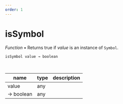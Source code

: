 ```yaml
---
order: 1
---
```

# isSymbol

_Function_ &bull; Returns true if _value_ is an instance of `Symbol`.

<pre><code>isSymbol value &rarr; boolean</code></pre>
<br>

| name | type | description |
|------|------|-------------|
|value|any||
|&rarr; boolean|any||




